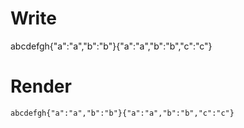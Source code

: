 # Write
  abcdefgh{"a":"a","b":"b"}{"a":"a","b":"b","c":"c"}

# Render
```html
abcdefgh{"a":"a","b":"b"}{"a":"a","b":"b","c":"c"}
```